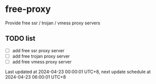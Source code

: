
# free-proxy
Provide free ssr / trojan / vmess proxy servers


## TODO list
- [ ] add free ssr proxy server
- [ ] add free trojan proxy server
- [ ] add free vmess proxy server

Last updated at 2024-04-23 00:00:01 UTC+8, next update schedule at 2024-04-23 06:00:01 UTC+8

